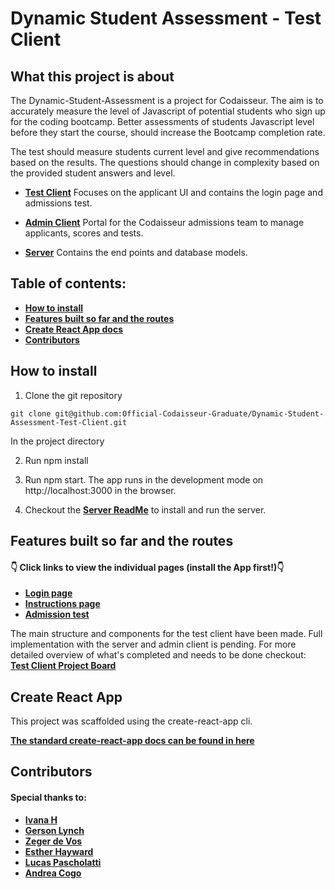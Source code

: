 # Dynamic Student Assessment - Test Client

## What this project is about

The Dynamic-Student-Assessment is a project for Codaisseur. The aim is to accurately measure the level of Javascript of potential students who sign up for the coding bootcamp. Better assessments of students Javascript level before they start the course, should increase the Bootcamp completion rate.

The test should measure students current level and give recommendations based on the results. The questions should change in complexity based on the provided student answers and level.

- **[Test Client](https://github.com/Official-Codaisseur-Graduate/Dynamic-Student-Assessment-Test-Client)**
  Focuses on the applicant UI and contains the login page and admissions test.

- **[Admin Client](https://github.com/Official-Codaisseur-Graduate/Dynamic-Student-Assessment-Admin-Client)**
  Portal for the Codaisseur admissions team to manage applicants, scores and tests.

- **[Server](https://github.com/Official-Codaisseur-Graduate/Dynamic-Student-Assessment-Server)**
  Contains the end points and database models.

## Table of contents:

- **[How to install](#how-to-install)**
- **[Features built so far and the routes](#features-built-so-far-and-the-routes)**
- **[Create React App docs](#create-react-app)**
- **[Contributors](#features-built-so-far-overview-with-pull-requests)**

## How to install

1. Clone the git repository

`git clone git@github.com:Official-Codaisseur-Graduate/Dynamic-Student-Assessment-Test-Client.git`

In the project directory

2. Run npm install
3. Run npm start. The app runs in the development mode on http://localhost:3000 in the browser.

4. Checkout the **[Server ReadMe](https://github.com/Official-Codaisseur-Graduate/Dynamic-Student-Assessment-Server)** to install and run the server.

## Features built so far and the routes

#### 👇 Click links to view the individual pages (install the App first!)👇

- **[Login page](http://localhost:3000/login)**
- **[Instructions page](http://localhost:3000/instructions)**
- **[Admission test](http://localhost:3000/admission-test)**

The main structure and components for the test client have been made. Full implementation with the server and admin client is pending. For more detailed overview of what's completed and needs to be done checkout: **[Test Client Project Board](#goals-for-this-project)**

## Create React App

This project was scaffolded using the create-react-app cli.

**[The standard create-react-app docs can be found in here](./create-react-app-docs.md)**

## Contributors

#### Special thanks to:

- **[Ivana H](https://github.com/future-ruins)**
- **[Gerson Lynch](https://github.com/gersly)**
- **[Zeger de Vos](https://github.com/zegenerative)**
- **[Esther Hayward](https://github.com/eawh02)**
- **[Lucas Pascholatti](https://github.com/LPascholatti)**
- **[Andrea Cogo](https://github.com/anderara)**
